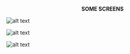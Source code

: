 <b><center>SOME SCREENS</center></b>

![alt text](https://i.imgur.com/Jck7N2z.png)

![alt text](https://i.imgur.com/unmYK66.png)

![alt text](https://i.imgur.com/tKg256o.png)
